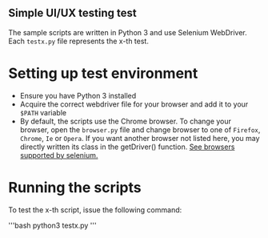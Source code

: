## Simple UI/UX testing test

The sample scripts are written in Python 3 and use Selenium WebDriver. Each `testx.py` file represents the x-th test.

# Setting up test environment
- Ensure you have Python 3 installed
- Acquire the correct webdriver file for your browser and add it to your `$PATH` variable
- By default, the scripts use the Chrome browser. To change your browser, open the `browser.py` file and change browser to one of `Firefox`, `Chrome`, `Ie` or `Opera`. If you want another browser not listed here, you may directly written its class in the getDriver() function. [See browsers supported by selenium.](https://selenium-python.readthedocs.io/api.html)

# Running the scripts
To test the x-th script, issue the following command:

'''bash
python3 testx.py
'''

